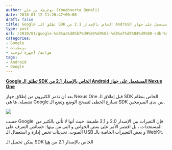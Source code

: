 ```yaml
---
author: يوغرطة بن علي (Youghourta Benali)
date: 2010-01-12 11:26:47+00:00
draft: false
title: Google تطلق الـ SDK الخاص بالإصدار 2.1 من Android المستعمل على جهاز Nexus One
type: post
url: /2010/01/google-%d8%aa%d8%b7%d9%84%d9%82-%d8%a7%d9%84%d9%80-sdk-%d8%a7%d9%84%d8%ae%d8%a7%d8%b5-%d8%a8%d8%a7%d9%84%d8%a5%d8%b5%d8%af%d8%a7%d8%b1-2-1-%d9%85%d9%86-android-%d8%a7%d9%84%d9%85%d8%b3%d8%aa%d8%b9/
categories:
- Google
- برمجيات
- هواتف/ أجهزة لوحية
tags:
- Android
- Google
---
```


[**Google تطلق الـ SDK الخاص بالإصدار 2.1 من Android المستعمل على جهاز Nexus One**](https://www.it-scoop.com/2010/01/google-%d8%aa%d8%b7%d9%84%d9%82-%d8%a7%d9%84%d9%80-sdk-%d8%a7%d9%84%d8%ae%d8%a7%d8%b5-%d8%a8%d8%a7%d9%84%d8%a5%d8%b5%d8%af%d8%a7%d8%b1-2-1-%d9%85%d9%86-android-%d8%a7%d9%84%d9%85%d8%b3%d8%aa%d8%b9/)


بعد أن تذمر الكثيرون من إطلاق جهاز Nexus One قبل إطلاق الـ SDK الخاص بنظام تشغيله، ها هي Google تسارع الخطى لتصحح الوضع وتضع الـ SDK بين يدي المبرمجين.

[![](https://www.it-scoop.com/wp-content/uploads/2009/12/google_android_logo.jpg)
](https://www.it-scoop.com/2010/01/google-%d8%aa%d8%b7%d9%84%d9%82-%d8%a7%d9%84%d9%80-sdk-%d8%a7%d9%84%d8%ae%d8%a7%d8%b5-%d8%a8%d8%a7%d9%84%d8%a5%d8%b5%d8%af%d8%a7%d8%b1-2-1-%d9%85%d9%86-android-%d8%a7%d9%84%d9%85%d8%b3%d8%aa%d8%b9/)

حسب Google  فإن التغيرات بين الإصدار 2.0 و 2.1 طفيفة، حيث أنها لا تأتي بالكثير من المستجدات ، بل اقتصر الأمر على بعض الخواص و التي من بينها: خصائص التعرف على الصوت، تحديثات تخص إدارة و استعمال الـ USB و بعض التغييرات الخاصة بالـ WebKit.

يمكن تحميل الـ SDK الخاص بالإصدار 2.1 من [هنا](http://developer.android.com/sdk/android-2.1.html)
